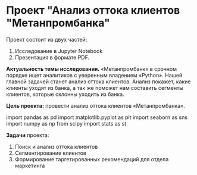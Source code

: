# Проект "Анализ оттока клиентов "Метанпромбанка"
Проект состоит из двух частей:
1. Исследование в Jupyter Notebook
2. Презентация в формате PDF.
   
__Актуальность темы исследования.__ «Метанпромбанк» в срочном порядке ищет аналитиков с уверенным владением «Python». Нашей главной задачей станет анализ оттока клиентов. Анализ покажет, какие клиенты уходят из банка, а так же поможет нам составить сегменты клиентов, которые склонны уходить из банка.

__Цель проекта:__ провести анализ оттока клиентов «Метанпромбанка».


import pandas as pd
import matplotlib.pyplot as plt
import seaborn as sns
import numpy as np
from scipy import stats as st
    
__Задачи__ проекта:
1. Поиск и анализ оттока клиентов
2. Сегментирование клиентов  
3. Формирование таргетированных рекомендаций для отдела маркетинга
